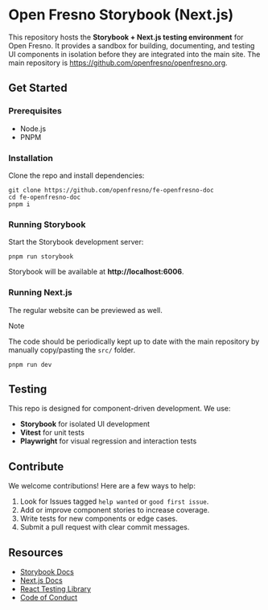 # Open Fresno Storybook (Next.js)

This repository hosts the **Storybook + Next.js testing environment** for Open Fresno. It provides a sandbox for building, documenting, and testing UI components in isolation before they are integrated into the main site. The main repository is https://github.com/openfresno/openfresno.org.

## Get Started

### Prerequisites

- Node.js
- PNPM

### Installation

Clone the repo and install dependencies:

```
git clone https://github.com/openfresno/fe-openfresno-doc
cd fe-openfresno-doc
pnpm i
```

### Running Storybook

Start the Storybook development server:

```
pnpm run storybook
```

Storybook will be available at **http://localhost:6006**.

### Running Next.js

The regular website can be previewed as well.

> [!NOTE]
> The code should be periodically kept up to date with the main repository by manually copy/pasting the `src/` folder.

```
pnpm run dev
```

## Testing

This repo is designed for component-driven development. We use:

- **Storybook** for isolated UI development
- **Vitest** for unit tests
- **Playwright** for visual regression and interaction tests

## Contribute

We welcome contributions! Here are a few ways to help:

1. Look for Issues tagged `help wanted` or `good first issue`.
2. Add or improve component stories to increase coverage.
3. Write tests for new components or edge cases.
4. Submit a pull request with clear commit messages.

## Resources

- [Storybook Docs](https://storybook.js.org/docs/ "null")
- [Next.js Docs](https://nextjs.org/docs "null")
- [React Testing Library](https://testing-library.com/docs/react-testing-library/intro/ "null")
- [Code of Conduct](https://www.google.com/search?q=https://github.com/openfresno/fe-openfresno-doc/blob/main/CODE_OF_CONDUCT.md "null")
